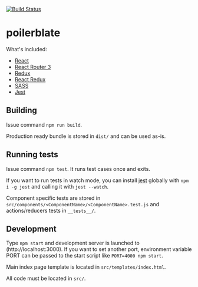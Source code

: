 [![Build Status](https://travis-ci.com/skope/poilerblate.svg?token=jnzpgovcYpqFiQcSVa8D&branch=master)](https://travis-ci.com/skope/poilerblate)

# poilerblate

What's included:

- [React](https://github.com/facebook/react)
- [React Router 3](https://reacttraining.com/react-router/)
- [Redux](http://redux.js.org/)
- [React Redux](https://github.com/reactjs/react-redux)
- [SASS](http://sass-lang.com/)
- [Jest](https://facebook.github.io/jest/)

## Building

Issue command `npm run build`.

Production ready bundle is stored in `dist/` and can be used as-is.

## Running tests

Issue command `npm test`. It runs test cases once and exits.

If you want to run tests in watch mode, you can install [jest](https://facebook.github.io/jest/) globally with `npm i -g jest` and calling it with `jest --watch`.

Component specific tests are stored in `src/components/<ComponentName>/<ComponentName>.test.js` and actions/reducers tests in `__tests__/`.

## Development

Type `npm start` and development server is launched to (http://localhost:3000). If you want to set another port, environment variable PORT can be passed to the start script like `PORT=4000 npm start`.

Main index page template is located in `src/templates/index.html`.

All code must be located in `src/`.

